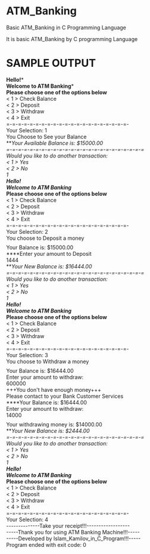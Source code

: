 # ATM_Banking
Basic ATM_Banking in C Programming Language

It is basic ATM_Banking by C programming Language

# SAMPLE OUTPUT

******************Hello!*******************                                                               
**********Welcome to ATM Banking***********                                                                        
****Please choose one of the options below****                                                                   
< 1 >  Check Balance                                                                                   
< 2 >  Deposit                                                                             
< 3 >  Withdraw                                                                             
< 4 >  Exit                                                                                
=-=-=-=-=-=-=-=-=-=-=-=-=-=-=-=-=-=-=-=-=-                                                                                
Your Selection:	1                                                                             
You Choose to See your Balance                                                                             
****Your Available Balance is:   $15000.00                                                                             
=-=-=-=-=-=-=-=-=-=-=-=-=-=-=-=-=-=-=-=-=-=-=-=                                                                             
Would you like to do another transaction:                                                                             
< 1 > Yes                                                                             
< 2 > No                                                                             
1                                                                             
******************Hello!*******************                                                                             
**********Welcome to ATM Banking***********                                                                             
****Please choose one of the options below****                                                                             
< 1 >  Check Balance                                                                             
< 2 >  Deposit                                                                             
< 3 >  Withdraw                                                                             
< 4 >  Exit                                                                             
=-=-=-=-=-=-=-=-=-=-=-=-=-=-=-=-=-=-=-=-=-                                                                             
Your Selection:	2                                                                             
You choose to Deposit a money                                                                             
$$$$Your Balance is: $15000.00                                                                             
****Enter your amount to Deposit                                                                             
1444                                                                             
****Your New Balance is:   $16444.00                                                                             
=-=-=-=-=-=-=-=-=-=-=-=-=-=-=-=-=-=-=-=-=-=-=-=                                                                             
Would you like to do another transaction:                                                                             
< 1 > Yes                                                                             
< 2 > No                                                                             
1                                                                             
******************Hello!*******************                                                                             
**********Welcome to ATM Banking***********                                                                             
****Please choose one of the options below****                                                                             
< 1 >  Check Balance                                                                             
< 2 >  Deposit                                                                             
< 3 >  Withdraw                                                                             
< 4 >  Exit                                                                             
=-=-=-=-=-=-=-=-=-=-=-=-=-=-=-=-=-=-=-=-=-                                                                             
Your Selection:	3                                                                             
You choose to Withdraw a money                                                                             \
$$$$Your Balance is: $16444.00                                                                             
Enter your amount to withdraw:                                                                             
600000                                                                             
+++You don't have enough money+++                                                                             
Please contact to your Bank Customer Services                                                                             
****Your Balance is:   $16444.00                                                                             
Enter your amount to withdraw:                                                                             
14000                                                                             
$$$$Your withdrawing money is:  $14000.00                                                                             
****Your New Balance is:   $2444.00                                                                             
=-=-=-=-=-=-=-=-=-=-=-=-=-=-=-=-=-=-=-=-=-=-=-=                                                                             
Would you like to do another transaction:                                                                             
< 1 > Yes                                                                             
< 2 > No                                                                             
1                                                                             
******************Hello!*******************                                                                             
**********Welcome to ATM Banking***********                                                                             
****Please choose one of the options below****                                                                             
< 1 >  Check Balance                                                                             
< 2 >  Deposit                                                                             
< 3 >  Withdraw                                                                             
< 4 >  Exit                                                                             
=-=-=-=-=-=-=-=-=-=-=-=-=-=-=-=-=-=-=-=-=-                                                                             
Your Selection:	4                                                                             
--------------Take your receipt!!!------------------                                                                             
-----Thank you for using ATM Banking Machine!!!-----                                                                             
-----Developed by Islam_Kamilov_in_C_Program!!!-----                                                                             
Program ended with exit code: 0                                                                             
